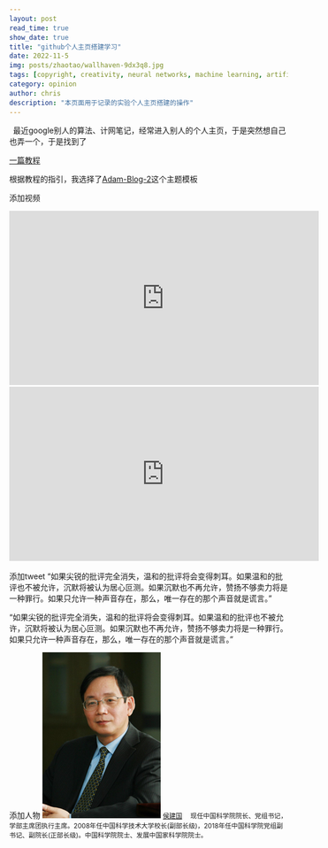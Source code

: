 ```yaml
---
layout: post
read_time: true
show_date: true
title: "github个人主页搭建学习"
date: 2022-11-5
img: posts/zhaotao/wallhaven-9dx3q8.jpg
tags: [copyright, creativity, neural networks, machine learning, artificial intelligence]
category: opinion
author: chris
description: "本页面用于记录的实验个人主页搭建的操作"
---
```

&ensp;最近google别人的算法、计网笔记，经常进入别人的个人主页，于是突然想自己也弄一个，于是找到了  

[一篇教程](https://www.lianxh.cn/news/535f2433e8140.html) 

根据教程的指引，我选择了[Adam-Blog-2](http://jekyllthemes.org/themes/adam-blog-2/)这个主题模板  



添加视频
<iframe width="560" height="315" src="https://www.bilibili.com/video/BV1se4y1a7Mu?t=0.6" title="bilibili video player" frameborder="0" allow="accelerometer; autoplay; clipboard-write; encrypted-media; gyroscope; picture-in-picture" allowfullscreen></iframe>
<iframe width="560" height="315" src="https://www.youtube.com/embed/tjzOzuKQhSM" title="YouTube video player" frameborder="0" allow="accelerometer; autoplay; clipboard-write; encrypted-media; gyroscope; picture-in-picture" allowfullscreen></iframe>


添加tweet
<tweet>“如果尖锐的批评完全消失，温和的批评将会变得刺耳。如果温和的批评也不被允许，沉默将被认为居心叵测。如果沉默也不再允许，赞扬不够卖力将是一种罪行。如果只允许一种声音存在，那么，唯一存在的那个声音就是谎言。”</tweet>  

<facebook>“如果尖锐的批评完全消失，温和的批评将会变得刺耳。如果温和的批评也不被允许，沉默将被认为居心叵测。如果沉默也不再允许，赞扬不够卖力将是一种罪行。如果只允许一种声音存在，那么，唯一存在的那个声音就是谎言。”</facebook>   


添加人物
![侯建国](.\assets\img\posts\zhaotao\JianguoHou.jpg)
<small>[侯建国](https://www.cas.cn/houjianguo/) 　现任中国科学院院长、党组书记，学部主席团执行主席。2008年任中国科学技术大学校长(副部长级)，2018年任中国科学院党组副书记、副院长(正部长级)。中国科学院院士、发展中国家科学院院士。</small>

